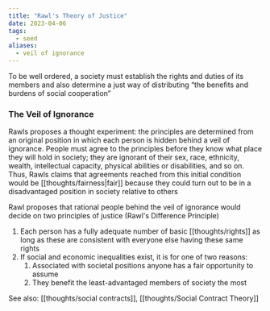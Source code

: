 ```yaml
---
title: "Rawl's Theory of Justice"
date: 2023-04-06
tags:
  - seed
aliases:
  - veil of ignorance
---
```


To be well ordered, a society must establish the rights and duties of its members and also determine a just way of distributing “the benefits and burdens of social cooperation”

### The Veil of Ignorance

Rawls proposes a thought experiment: the principles are determined from an original position in which each person is hidden behind a veil of ignorance. People must agree to the principles before they know what place they will hold in society; they are ignorant of their sex, race, ethnicity, wealth, intellectual capacity, physical abilities or disabilities, and so on. Thus, Rawls claims that agreements reached from this initial condition would be [[thoughts/fairness|fair]] because they could turn out to be in a disadvantaged position in society relative to others

Rawl proposes that rational people behind the veil of ignorance would decide on two principles of justice (Rawl's Difference Principle)

1. Each person has a fully adequate number of basic [[thoughts/rights]] as long as these are consistent with everyone else having these same rights
2. If social and economic inequalities exist, it is for one of two reasons:
   1. Associated with societal positions anyone has a fair opportunity to assume
   2. They benefit the least-advantaged members of society the most

See also: [[thoughts/social contracts]], [[thoughts/Social Contract Theory]]
